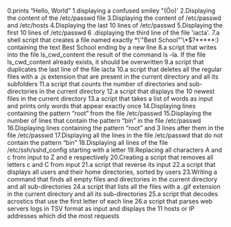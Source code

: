 0.prints “Hello, World” 
1.displaying a confused smiley "(Ôo)' 
2.Displaying the content of the /etc/passwd file 
3.Displaying the content of /etc/passwd and /etc/hosts
4.Displaying the last 10 lines of /etc/passwd
5.Displaying the first 10 lines of /etc/passwd 
6 .displaying the third line of the file 'iacta'.
7.a shell script that creates a file named exactly \*\\'"Best School"\'\\*$\?\*\*\*\*\*:) containing the text Best School ending by a new line
8.a script that writes into the file ls_cwd_content the result of the command ls -la. If the file ls_cwd_content already exists, it should be overwritten
9.a script that duplicates the last line of the file iacta
10.a script that deletes all the regular files with a .js extension that are present in the current directory and all its subfolders
11.a script that counts the number of directories and sub-directories in the current directory
12.a script that displays the 10 newest files in the current directory
13.a script that takes a list of words as input and prints only words that appear exactly once
14.Displaying lines containing the pattern “root” from the file /etc/passwd
15.Displaying the number of lines that contain the pattern “bin” in the file /etc/passwd
16.Displaying lines containing the pattern “root” and 3 lines after them in the file /etc/passwd
17.Displaying all the lines in the file /etc/passwd that do not contain the pattern “bin”
18.Displaying all lines of the file /etc/ssh/sshd_config starting with a letter
19.Replacing all characters A and c from input to Z and e respectively
20.Creating a script that removes all letters c and C from input
21.a script that reverse its input
22.a script that displays all users and their home directories, sorted by users
23.Writing a command that finds all empty files and directories in the current directory and all sub-directories
24.a script that lists all the files with a .gif extension in the current directory and all its sub-directories
25.a script that decodes acrostics that use the first letter of each line
26.a script that parses web servers logs in TSV format as input and displays the 11 hosts or IP addresses which did the most requests

